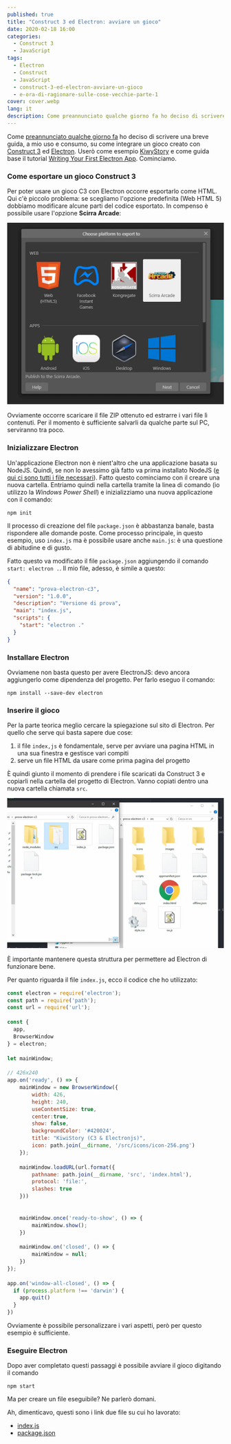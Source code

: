 ```yaml
---
published: true
title: "Construct 3 ed Electron: avviare un gioco"
date: 2020-02-18 16:00
categories:
  - Construct 3
  - JavaScript
tags:
  - Electron
  - Construct
  - JavaScript
  - construct-3-ed-electron-avviare-un-gioco
  - e-ora-di-ragionare-sulle-cose-vecchie-parte-1
cover: cover.webp
lang: it
description: Come preannunciato qualche giorno fa ho deciso di scrivere una breve guida, a mio uso e consumo, su come integrare un gioco creato con Construct 3 ed Electron. Userò come esempio KiwyStory e come guida base il tutorial Writing Your First Electron App. Cominciamo.
---
```


Come [preannunciato qualche giorno fa](https://blog.stranianelli.com/e-ora-di-ragionare-sulle-cose-vecchie-parte-1/) ho deciso di scrivere una breve guida, a mio uso e consumo, su come integrare un gioco creato con [Construct 3](https://www.construct.net/en) ed [Electron](https://www.electronjs.org/). Userò come esempio [KiwyStory](https://www.construct.net/en/free-online-games/kiwis-adventure-1/play) e come guida base il tutorial [Writing Your First Electron App](https://www.electronjs.org/docs/tutorial/first-app). Cominciamo.
### Come esportare un gioco Construct 3

Per poter usare un gioco C3 con Electron occorre esportarlo come HTML. Qui c'è piccolo problema: se scegliamo l'opzione predefinita (Web HTML 5) dobbiamo modificare alcune parti del codice esportato. In compenso è possibile usare l'opzione **Scirra Arcade**:

![Immagine](./esporta-come-scirra-arcade.webp)

Ovviamente occorre scaricare il file ZIP ottenuto ed estrarre i vari file lì contenuti. Per il momento è sufficiente salvarli da qualche parte sul PC, serviranno tra poco.
### Inizializzare Electron

Un'applicazione Electron non è nient'altro che una applicazione basata su NodeJS. Quindi, se non lo avessimo già fatto va prima installato NodeJS ([e qui ci sono tutti i file necessari](https://nodejs.org/en/download/)). Fatto questo cominciamo con il creare una nuova cartella. Entriamo quindi nella cartella tramite la linea di comando (io utilizzo la _Windows Power Shell_) e inizializziamo una nuova applicazione con il comando:

```shell
npm init
```

Il processo di creazione del file `package.json` è abbastanza banale, basta rispondere alle domande poste. Come processo principale, in questo esempio, uso `index.js` ma è possibile usare anche `main.js`: è una questione di abitudine e di gusto.

Fatto questo va modificato il file `package.json` aggiungendo il comando `start: electron .`. Il mio file, adesso, è simile a questo:

```json
{
  "name": "prova-electron-c3",
  "version": "1.0.0",
  "description": "Versione di prova",
  "main": "index.js",
  "scripts": {
    "start": "electron ."
  }
}
```
### Installare Electron

Ovviamene non basta questo per avere ElectronJS: devo ancora aggiungerlo come dipendenza del progetto. Per farlo eseguo il comando:

```shell
npm install --save-dev electron
```
### Inserire il gioco

Per la parte teorica meglio cercare la spiegazione sul sito di Electron. Per quello che serve qui basta sapere due cose:

1. il file `index,js` è fondamentale, serve per avviare una pagina HTML in una sua finestra e gestisce vari compiti
2. serve un file HTML da usare come prima pagina del progetto

È quindi giunto il momento di prendere i file scaricati da Construct 3 e copiarli nella cartella del progetto di Electron. Vanno copiati dentro una nuova cartella chiamata `src`.

![Immagine](./cartelle-c3-ed-electron.webp)

È importante mantenere questa struttura per permettere ad Electron di funzionare bene.

Per quanto riguarda il file `index.js`, ecco il codice che ho utilizzato:

```js
const electron = require('electron');
const path = require('path');
const url = require('url');

const {
  app,
  BrowserWindow
} = electron;

let mainWindow;

// 426x240
app.on('ready', () => {
	mainWindow = new BrowserWindow({
		width: 426,
		height: 240,
		useContentSize: true,
		center:true,
		show: false,
		backgroundColor: '#420024',
		title: "KiwiStory (C3 & Electronjs)",
		icon: path.join(__dirname, '/src/icons/icon-256.png')
	});

	mainWindow.loadURL(url.format({
		pathname: path.join(__dirname, 'src', 'index.html'),
		protocol: 'file:',
		slashes: true
	}))


	mainWindow.once('ready-to-show', () => {
		mainWindow.show();
	})

	mainWindow.on('closed', () => {
		mainWindow = null;
	})
});

app.on('window-all-closed', () => {
  if (process.platform !== 'darwin') {
    app.quit()
  }
})
```

Ovviamente è possibile personalizzare i vari aspetti, però per questo esempio è sufficiente.
### Eseguire Electron

Dopo aver completato questi passaggi è possibile avviare il gioco digitando il comando

```shell
npm start
```

Ma per creare un file eseguibile? Ne parlerò domani.

Ah, dimenticavo, questi sono i link due file su cui ho lavorato:

* [index.js](https://raw.githubusercontent.com/el3um4s/strani-anelli-blog/master/_posts/2020/2020-02-18-construct-3-ed-electron-avviare-un-gioco/index)
* [package.json](https://raw.githubusercontent.com/el3um4s/strani-anelli-blog/master/_posts/2020/2020-02-18-construct-3-ed-electron-avviare-un-gioco/package)
